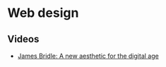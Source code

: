 # Web design

## Videos

- [James Bridle: A new aesthetic for the digital age](https://www.youtube.com/watch?v=z84EDsnpb4U)
